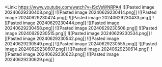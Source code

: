 *Link: https://www.youtube.com/watch?v=lScVsWNRPA4
![[Pasted image 20240629230408.png]]
![[Pasted image 20240629230414.png]]
![[Pasted image 20240629230424.png]]
![[Pasted image 20240629230433.png]]
![[Pasted image 20240629230444.png]]
![[Pasted image 20240629230458.png]]
![[Pasted image 20240629230508.png]]
![[Pasted image 20240629230515.png]]
![[Pasted image 20240629230534.png]]
![[Pasted image 20240629230542.png]]
![[Pasted image 20240629230549.png]]
![[Pasted image 20240629230555.png]]
![[Pasted image 20240629230607.png]]
![[Pasted image 20240629230614.png]]
![[Pasted image 20240629230623.png]]
![[Pasted image 20240629230629.png]]
